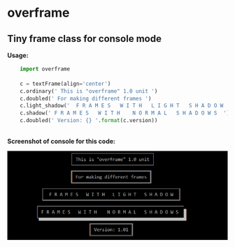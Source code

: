# overframe
## Tiny frame class for console mode

**Usage:**
```python 
    import overframe
    
    c = textFrame(align='center')
    c.ordinary(' This is "overframe" 1.0 unit ')
    c.doubled(' For making different frames ')
    c.light_shadow('  F R A M E S   W I T H   L I G H T   S H A D O W  ')
    c.shadow(' F R A M E S   W I T H    N O R M A L   S H A D O W S  ')
    c.doubled(' Version: {} '.format(c.version))
    
```
**Screenshot of console for this code:**

![Image for overframe](https://github.com/EnjoyFX/overframe/blob/master/screenshots/overframe.png)


